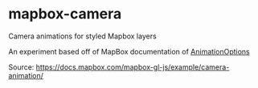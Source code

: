 # mapbox-camera
 Camera animations for styled Mapbox layers

An experiment based off of MapBox documentation of [AnimationOptions](https://docs.mapbox.com/mapbox-gl-js/api/properties/#animationoptions)


Source: https://docs.mapbox.com/mapbox-gl-js/example/camera-animation/

